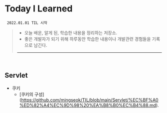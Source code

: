 # Today I Learned
     2022.01.01 TIL 시작

> * 오늘 배운, 알게 된, 학습한 내용을 정리하는 저장소.
> * 좋은 개발자가 되기 위해 하루동안 학습한 내용이나 개발관련 경험들을 기록으로 남긴다.
>-------------------------------------------------------------------------------

<br/>

Servlet
-------
- 쿠키
  - [쿠키의 구성] (https://github.com/mingseok/TIL/blob/main/Servlet/%EC%BF%A0%ED%82%A4%EC%9D%98%20%EA%B8%B0%EC%B4%88.md).

